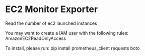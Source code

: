 EC2 Monitor Exporter
===================

Read the number of ec2 launched instances

You may want to create a IAM user with the following rules: AmazonEC2ReadOnlyAccess

To install, please run:
pip install prometheus_client requests boto



